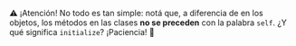 :warning: ¡Atención! No todo es tan simple: notá que, a diferencia de en los objetos, los métodos en las clases **no se preceden** con la palabra `self`. ¿Y qué significa `initialize`? ¡Paciencia! :pray: 